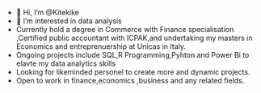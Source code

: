 - 👋 Hi, I’m @Kitekike
- 👀 I’m interested in data analysis
- Currently hold a degree in Commerce with Finance specialisation ,Certified public accountant with ICPAK,and undertaking my masters in Economics and entreprenuership at Unicas in Italy.
- Ongoing projects include SQL,R Programming,Pyhton  and Power Bi to elavte my data analytics skills
- Looking for likeminded personel to create more and dynamic projects.
- Open to work in finance,economics ,business and any related fields.

<!---
Kitekike/Kitekike is a ✨ special ✨ repository because its `README.md` (this file) appears on your GitHub profile.
You can click the Preview link to take a look at your changes.
--->
